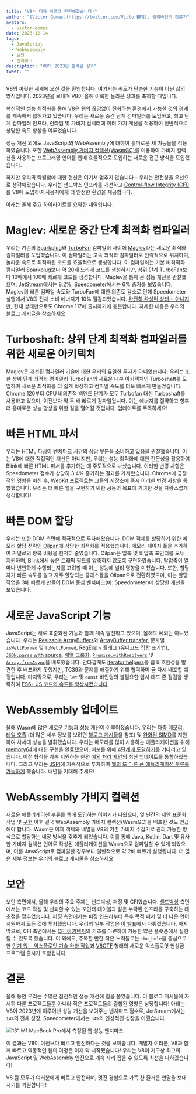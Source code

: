 ```yaml
---
title: "V8는 더욱 빠르고 안전해졌습니다!"
author: "[Victor Gomes](https://twitter.com/VictorBFG), 글뤼바인의 전문가"
avatars: 
  - victor-gomes
date: 2023-12-14
tags: 
  - JavaScript
  - WebAssembly
  - 보안
  - 벤치마크
description: "V8의 2023년 놀라운 성과"
tweet: ""
---
```


V8의 짜릿한 세계에 오신 것을 환영합니다. 여기서는 속도가 단순한 기능이 아닌 삶의 방식입니다. 2023년을 보내며 V8이 올해 이룩한 놀라운 성과를 축하할 때입니다.

혁신적인 성능 최적화를 통해 V8은 웹의 끊임없이 진화하는 환경에서 가능한 것의 경계를 계속해서 넓혀가고 있습니다. 우리는 새로운 중간 단계 컴파일러를 도입하고, 최고 단계 컴파일러 인프라, 런타임 및 가비지 컬렉터에 여러 가지 개선을 적용하여 전반적으로 상당한 속도 향상을 이루었습니다.

<!--truncate-->
성능 개선 외에도 JavaScript와 WebAssembly에 대하여 흥미로운 새 기능들을 적용하였습니다. 또한 [WebAssembly 가비지 컬렉션(WasmGC)](https://v8.dev/blog/wasm-gc-porting)를 이용하여 가비지 컬렉션을 사용하는 프로그래밍 언어를 웹에 효율적으로 도입하는 새로운 접근 방식을 도입했습니다.

하지만 우리의 탁월함에 대한 헌신은 여기서 멈추지 않습니다 – 우리는 안전성을 우선으로 생각해왔습니다. 우리는 샌드박스 인프라를 개선하고 [Control-flow Integrity (CFI)](https://en.wikipedia.org/wiki/Control-flow_integrity)를 V8에 도입하여 사용자에게 더 안전한 환경을 제공합니다.

아래는 올해 주요 하이라이트를 요약한 내역입니다.

# Maglev: 새로운 중간 단계 최적화 컴파일러

우리는 기존의 [Sparkplug](https://v8.dev/blog/sparkplug)와 [TurboFan](https://v8.dev/docs/turbofan) 컴파일러 사이에 [Maglev](https://v8.dev/blog/maglev)라는 새로운 최적화 컴파일러를 도입했습니다. 이 컴파일러는 고속 최적화 컴파일러로 전략적으로 위치하며, 놀라운 속도로 최적화된 코드를 효율적으로 생성합니다. 이 컴파일러는 기본 비최적화 컴파일러 Sparkplug보다 약 20배 느리게 코드를 생성하지만, 상위 단계 TurboFan보다 10배에서 100배 빠르게 코드를 생성합니다. Maglev을 통해 큰 성능 개선을 관찰했으며, [JetStream](https://browserbench.org/JetStream2.1/)에서는 8.2%, [Speedometer](https://browserbench.org/Speedometer2.1/)에서는 6% 증가를 보였습니다. Maglev의 빠른 컴파일 속도와 TurboFan에 대한 의존도 감소로 인해 Speedometer 실행에서 V8의 전체 소비 에너지가 10% 절감되었습니다. [완전히 완성된 상태는 아니지만](https://en.m.wikipedia.org/wiki/Full-employment_theorem), 현재 상태만으로도 Chrome 117에 출시하기에 충분합니다. 자세한 내용은 우리의 [블로그 게시글](https://v8.dev/blog/maglev)을 참조하세요.

# Turboshaft: 상위 단계 최적화 컴파일러를 위한 새로운 아키텍처

Maglev은 개선된 컴파일러 기술에 대한 우리의 유일한 투자가 아니었습니다. 우리는 또한 상위 단계 최적화 컴파일러 TurboFan의 새로운 내부 아키텍처인 Turboshaft를 도입하여 새로운 최적화를 더 쉽게 확장하고 컴파일 속도를 더욱 빠르게 만들었습니다. Chrome 120부터 CPU 비의존적 백엔드 단계가 모두 Turbofan 대신 Turboshaft를 사용하고 있으며, 이전보다 약 두 배 빠르게 컴파일됩니다. 이는 에너지를 절약하고 향후 더 흥미로운 성능 향상을 위한 길을 열어갈 것입니다. 업데이트를 주목하세요!

# 빠른 HTML 파서

우리는 HTML 파싱이 벤치마크 시간의 상당 부분을 소비하고 있음을 관찰했습니다. 이는 V8에 대한 직접적인 개선은 아니지만, 우리는 성능 최적화에 대한 전문성을 활용하여 Blink에 빠른 HTML 파서를 추가하는 데 주도적으로 나섰습니다. 이러한 변경 사항은 Speedometer 점수가 상당히 3.4% 증가하는 결과를 가져왔습니다. Chrome에 긍정적인 영향을 미친 후, WebKit 프로젝트는 [그들의 저장소](https://github.com/WebKit/WebKit/pull/9926)에 즉시 이러한 변경 사항을 통합했습니다. 우리는 더 빠른 웹을 구현하기 위한 공동의 목표에 기여한 것을 자랑스럽게 생각합니다!

# 빠른 DOM 할당

우리는 또한 DOM 측면에 적극적으로 투자해왔습니다. DOM 객체를 할당하기 위한 메모리 할당 전략인 [Oilpan](https://chromium.googlesource.com/v8/v8/+/main/include/cppgc/README.md)에 상당한 최적화를 적용했습니다. 메모리 페이지 풀을 추가하여 커널로의 왕복 비용을 현저히 줄였습니다. Oilpan은 압축 및 비압축 포인터를 모두 지원하며, Blink에서 높은 트래픽 필드를 압축하지 않도록 구현하였습니다. 탈압축이 얼마나 빈번하게 수행되는지를 고려할 때 이는 성능에 널리 영향을 미쳤습니다. 또한, 할당자가 빠른 속도를 알고 자주 할당되는 클래스들을 Oilpan으로 전환하였으며, 이는 할당 작업을 3배 빠르게 만들어 DOM 중심 벤치마크(예: Speedometer)에 상당한 개선을 보였습니다.

# 새로운 JavaScript 기능

JavaScript는 새로 표준화된 기능과 함께 계속 발전하고 있으며, 올해도 예외는 아니었습니다. 우리는 [Resizable ArrayBuffers](https://developer.mozilla.org/en-US/docs/Web/JavaScript/Reference/Global_Objects/ArrayBuffer#resizing_arraybuffers)와 [ArrayBuffer transfer](https://developer.mozilla.org/en-US/docs/Web/JavaScript/Reference/Global_Objects/ArrayBuffer/transfer), 문자열 [`isWellFormed`](https://developer.mozilla.org/en-US/docs/Web/JavaScript/Reference/Global_Objects/String/isWellFormed) 및 [`toWellFormed`](https://developer.mozilla.org/en-US/docs/Web/JavaScript/Reference/Global_Objects/String/toWellFormed), [RegExp `v` 플래그](https://v8.dev/features/regexp-v-flag) (유니코드 집합 표기법), [`JSON.parse` with source](https://github.com/tc39/proposal-json-parse-with-source), [배열 그룹화](https://developer.mozilla.org/en-US/docs/Web/JavaScript/Reference/Global_Objects/Object/groupBy), [`Promise.withResolvers`](https://developer.mozilla.org/en-US/docs/Web/JavaScript/Reference/Global_Objects/Promise/withResolvers) 및 [`Array.fromAsync`](https://developer.mozilla.org/en-US/docs/Web/JavaScript/Reference/Global_Objects/Array/fromAsync)을 배포했습니다. 안타깝게도 [iterator helpers](https://github.com/tc39/proposal-iterator-helpers)를 웹 비호환성을 발견한 후 배포하지 못했지만, TC39와 문제를 해결하기 위해 협력하며 곧 다시 배포할 예정입니다. 마지막으로, 우리는 `let` 및 `const` 바인딩의 불필요한 임시 데드 존 점검을 생략하여 [ES6+ JS 코드의 속도를 향상시켰습니다](https://docs.google.com/document/d/1klT7-tQpxtYbwhssRDKfUMEgm-NS3iUeMuApuRgZnAw/edit?usp=sharing).

# WebAssembly 업데이트

올해 Wasm에 많은 새로운 기능과 성능 개선이 이루어졌습니다. 우리는 [다중 메모리](https://github.com/WebAssembly/multi-memory), [테일 호출](https://github.com/WebAssembly/tail-call) (더 많은 세부 정보를 보려면 [블로그 게시물](https://v8.dev/blog/wasm-tail-call)을 참조) 및 [완화된 SIMD](https://github.com/WebAssembly/relaxed-simd)를 지원하여 차세대 성능을 발휘했습니다. 우리는 메모리를 많이 사용하는 애플리케이션을 위해 [memory64](https://github.com/WebAssembly/memory64)에 대한 구현을 완료했으며, 배포를 위해 [4단계에 도달하기를](https://github.com/WebAssembly/memory64/issues/43) 기다리고 있습니다. 이전 형식을 계속 지원하는 한편 [예외 처리 제안](https://github.com/WebAssembly/exception-handling)의 최신 업데이트를 통합하였습니다. 그리고 우리는 [JSPI](https://v8.dev/blog/jspi)에 지속적으로 투자하여 [웹의 또 다른 큰 애플리케이션 부류를 가능하게](https://docs.google.com/document/d/16Us-pyte2-9DECJDfGm5tnUpfngJJOc8jbj54HMqE9Y/edit#bookmark=id.razn6wo5j2m) 했습니다. 내년을 기대해 주세요!

# WebAssembly 가비지 컬렉션

새로운 애플리케이션 부류를 웹에 도입하는 이야기가 나왔으니, 몇 년간의 [제안](https://github.com/WebAssembly/gc/blob/main/proposals/gc/MVP.md) 표준화 작업 및 [구현](https://bugs.chromium.org/p/v8/issues/detail?id=7748) 이후 결국 WebAssembly 가비지 컬렉션(WasmGC)을 배포한 것도 언급해야 합니다. Wasm은 이제 객체와 배열을 V8의 기존 가비지 수집기로 관리 가능한 방식으로 할당하는 내장 방식을 갖추게 되었습니다. 이를 통해 Java, Kotlin, Dart 및 유사한 가비지 컬렉션 언어로 작성된 애플리케이션을 Wasm으로 컴파일할 수 있게 되었으며, 이를 JavaScript로 컴파일한 경우보다 일반적으로 약 2배 빠르게 실행됩니다. 더 많은 세부 정보는 [우리의 블로그 게시물](https://v8.dev/blog/wasm-gc-porting)을 참조하세요.

# 보안

보안 측면에서, 올해 우리의 주요 주제는 샌드박싱, 퍼징 및 CFI였습니다. [샌드박싱](https://docs.google.com/document/d/1FM4fQmIhEqPG8uGp5o9A-mnPB5BOeScZYpkHjo0KKA8/edit?usp=sharing) 측면에서는 코드 작성 및 신뢰할 수 있는 포인터 테이블과 같은 누락된 인프라를 구축하는 데 초점을 맞추었습니다. 퍼징 측면에서는 퍼징 인프라부터 특수 목적 퍼저 및 더 나은 언어 지원까지 모든 것에 투자했습니다. 우리의 일부 작업은 [이 발표](https://www.youtube.com/watch?v=Yd9m7e9-pG0)에서 다뤄졌습니다. 마지막으로, CFI 측면에서는 [CFI 아키텍처](https://v8.dev/blog/control-flow-integrity)의 기초를 마련하여 가능한 많은 플랫폼에서 실현될 수 있도록 했습니다. 이 외에도, 주목할 만한 작은 노력들로는 `the_hole`을 중심으로 한 [인기 있는 익스플로잇 기술 완화 작업](https://crbug.com/1445008)과 [V8CTF](https://github.com/google/security-research/blob/master/v8ctf/rules.md) 형태의 새로운 익스플로잇 현상금 프로그램 출시가 포함됩니다.

# 결론

올해 동안 우리는 수많은 점진적인 성능 개선에 힘을 쏟았습니다. 이 블로그 게시물에 자세히 다룬 프로젝트들뿐 아니라 작은 프로젝트들의 결합된 영향은 상당합니다! 아래는 V8이 2023년에 이루어낸 성능 개선을 보여주는 벤치마크 점수로, JetStream에서는 `14%`의 전체 성장, Speedometer에서는 `34%`의 인상적인 성장을 이뤘습니다.

![13” M1 MacBook Pro에서 측정된 웹 성능 벤치마크.](/_img/holiday-season-2023/scores.svg)

이 결과는 V8이 이전보다 빠르고 안전하다는 것을 보여줍니다. 개발자 여러분, V8과 함께 빠르고 역동적인 웹의 여정은 이제 막 시작됐습니다! 우리는 V8이 지구상 최고의 JavaScript 및 WebAssembly 엔진으로 계속 자리 잡을 수 있도록 최선을 다하겠습니다!

V8 팀 모두가 여러분에게 빠르고 안전하며, 멋진 경험으로 가득 찬 즐거운 연말을 보내시기를 기원합니다!
